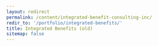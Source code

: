 ```yaml
---
layout: redirect
permalink: /content/integrated-benefit-consulting-inc/
redir_to: '/portfolio/integrated-benefits/'
title: Integrated Benefits (old)
sitemap: false
---
```

